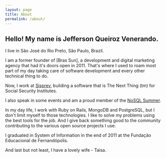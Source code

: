 ```yaml
---
layout: page
title: About
permalink: /about/
---
```


## Hello! My name is Jefferson Queiroz Venerando.

I live in São José do Rio Preto, São Paulo, Brazil.

I am a former founder of [Bras Sun], a development and digital marketing agency that had it's doors open in 2011. That's where I used to roam most part of my day taking care of software development and every other technical thing to do.

Now, I work at [Sisprev], building a software that is The Next Thing (tm) for Social Security Institutes.

I also speak in some events and am a proud member of the [NoSQL Summer][nsummer].

In my day life, I work with Ruby on Rails, MongoDB and PostgreSQL, but I don't limit myself to those technologies. I like to solve my problems using the best tools for the job. And I give back something good to the community contributing to the various open source projects I use.

I graduated in System of Information in the end of 2011 at the Fundação Educacional de Fernandópolis.

And last but not least, I have a lovely wife - Taisa.

[sisprev]: http://sisprev.net.br
[nsummer]: http://nosqlsummer.org/city/fernandopolis "NoSQL Summer"
